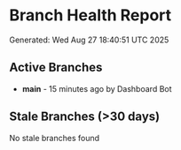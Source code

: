 # Branch Health Report
Generated: Wed Aug 27 18:40:51 UTC 2025

## Active Branches
- **main** - 15 minutes ago by Dashboard Bot

## Stale Branches (>30 days)
No stale branches found
